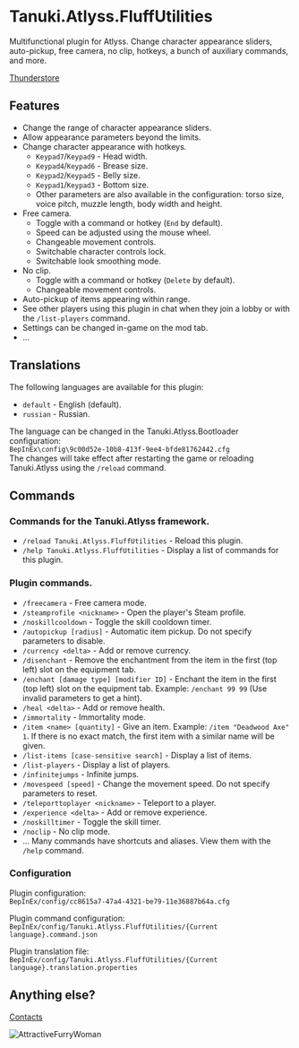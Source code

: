 # Tanuki.Atlyss.FluffUtilities
Multifunctional plugin for Atlyss. Change character appearance sliders, auto-pickup, free camera, no clip, hotkeys, a bunch of auxiliary commands, and more.

[Thunderstore](https://thunderstore.io/c/atlyss/p/Tanuki/Tanuki_Atlyss_FluffUtilities/)
## Features
- Change the range of character appearance sliders.
- Allow appearance parameters beyond the limits.
- Change character appearance with hotkeys.
  - `Keypad7`/`Keypad9` - Head width.
  - `Keypad4`/`Keypad6` - Brease size.
  - `Keypad2`/`Keypad5` - Belly size.
  - `Keypad1`/`Keypad3` - Bottom size.
  - Other parameters are also available in the configuration: torso size, voice pitch, muzzle length, body width and height.
- Free camera.
  - Toggle with a command or hotkey (`End` by default).
  - Speed can be adjusted using the mouse wheel.
  - Changeable movement controls.
  - Switchable character controls lock.
  - Switchable look smoothing mode.
- No clip.
  - Toggle with a command or hotkey (`Delete` by default).
  - Changeable movement controls.
- Auto-pickup of items appearing within range.
- See other players using this plugin in chat when they join a lobby or with the `/list-players` command.
- Settings can be changed in-game on the mod tab.
- ...
## Translations
The following languages are available for this plugin:
- `default` - English (default).
- `russian` - Russian.

The language can be changed in the Tanuki.Atlyss.Bootloader configuration:<br>
`BepInEx\config\9c00d52e-10b8-413f-9ee4-bfde81762442.cfg`<br>
The changes will take effect after restarting the game or reloading Tanuki.Atlyss using the `/reload` command.
## Commands
### Commands for the Tanuki.Atlyss framework.
- `/reload Tanuki.Atlyss.FluffUtilities` - Reload this plugin.
- `/help Tanuki.Atlyss.FluffUtilities` - Display a list of commands for this plugin.

### Plugin commands.
- `/freecamera` - Free camera mode.
- `/steamprofile <nickname>` - Open the player's Steam profile.
- `/noskillcooldown` - Toggle the skill cooldown timer.
- `/autopickup [radius]` - Automatic item pickup. Do not specify parameters to disable.
- `/currency <delta>` - Add or remove currency.
- `/disenchant` - Remove the enchantment from the item in the first (top left) slot on the equipment tab.
- `/enchant [damage type] [modifier ID]` - Enchant the item in the first (top left) slot on the equipment tab. Example: `/enchant 99 99` (Use invalid parameters to get a hint).
- `/heal <delta>` - Add or remove health.
- `/immortality` - Immortality mode.
- `/item <name> [quantity]` - Give an item. Example: `/item "Deadwood Axe" 1`. If there is no exact match, the first item with a similar name will be given.
- `/list-items [case-sensitive search]` - Display a list of items.
- `/list-players` - Display a list of players.
- `/infinitejumps` - Infinite jumps.
- `/movespeed [speed]` - Change the movement speed. Do not specify parameters to reset.
- `/teleporttoplayer <nickname>` - Teleport to a player.
- `/experience <delta>` - Add or remove experience.
- `/noskilltimer` - Toggle the skill timer.
- `/noclip` - No clip mode.
- ...
Many commands have shortcuts and aliases. View them with the `/help` command.
### Configuration
Plugin configuration:<br>
`BepInEx/config/cc8615a7-47a4-4321-be79-11e36887b64a.cfg`

Plugin command configuration:<br>
`BepInEx/config/Tanuki.Atlyss.FluffUtilities/{Current language}.command.json`

Plugin translation file:<br>
`BepInEx/config/Tanuki.Atlyss.FluffUtilities/{Current language}.translation.properties`
## Anything else?
[Contacts](https://tanu.su/)

![AttractiveFurryWoman](https://github.com/user-attachments/assets/09263e00-2b1c-41aa-842c-68f2bead85e9)